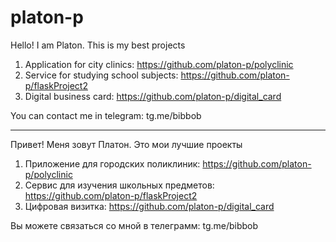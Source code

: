 # platon-p

Hello! I am Platon. This is my best projects
1. Application for city clinics: https://github.com/platon-p/polyclinic
2. Service for studying school subjects: https://github.com/platon-p/flaskProject2
3. Digital business card: https://github.com/platon-p/digital_card

You can contact me in telegram: tg.me/bibbob

---------
Привет! Меня зовут Платон. Это мои лучшие проекты
1. Приложение для городских поликлиник: https://github.com/platon-p/polyclinic
2. Сервис для изучения школьных предметов: https://github.com/platon-p/flaskProject2
3. Цифровая визитка: https://github.com/platon-p/digital_card

Вы можете связаться со мной в телеграмм: tg.me/bibbob